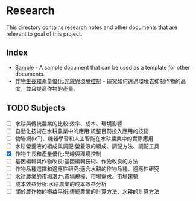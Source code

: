 <!--
 * @Author: hibana2077 hibana2077@gmaill.com
 * @Date: 2024-01-13 10:55:34
 * @LastEditors: hibana2077 hibana2077@gmaill.com
 * @LastEditTime: 2024-01-19 09:18:30
 * @FilePath: /smart_hydroponic_farm/doc/research/README.md
 * @Description: 这是默认设置,请设置`customMade`, 打开koroFileHeader查看配置 进行设置: https://github.com/OBKoro1/koro1FileHeader/wiki/%E9%85%8D%E7%BD%AE
-->
# Research

This directory contains research notes and other documents that are relevant to goal of this project.

## Index

- [Sample](sample.md) - A sample document that can be used as a template for other documents.
- [作物生長和產量優化:光線與環境控制](crop_grow.md) - 研究如何透過環境去抑制作物的高度，並且提高作物的產量。

## TODO Subjects

- [ ] 水耕與傳統農業的比較:效率、成本、環境影響
- [ ] 自動化技術在水耕農業中的應用:統整目前投入應用的技術
- [ ] 物聯網(IoT)、機器學習和人工智能在水耕農業中的實際應用
- [ ] 水耕營養液的組成與調配:營養液的組成、調配方法、調配工具
- [x] 作物生長和產量優化:光線與環境控制
- [ ] 基因編輯與作物改良:基因編輯技術、作物改良的方法
- [ ] 作物品種選擇和適應性研究:適合水耕的作物品種、適應性研究
- [ ] 水耕農業的市場潛力:市場規模、市場需求、市場趨勢
- [ ] 成本效益分析:水耕農業的成本效益分析
- [ ] 關於農作物的損益平衡:傳統農業的計算方法、水耕的計算方法